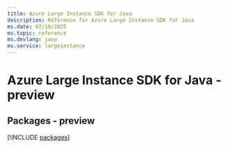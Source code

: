 ```yaml
---
title: Azure Large Instance SDK for Java
description: Reference for Azure Large Instance SDK for Java
ms.date: 07/10/2025
ms.topic: reference
ms.devlang: java
ms.service: largeinstance
---
```

# Azure Large Instance SDK for Java - preview
## Packages - preview
[!INCLUDE [packages](large-instance-index.md)]